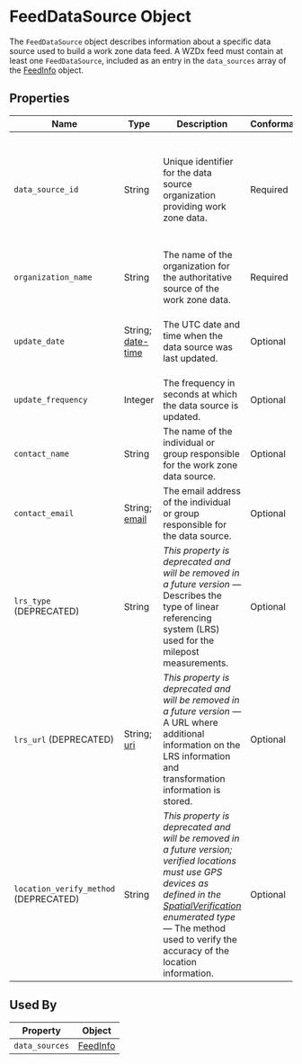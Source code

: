 # FeedDataSource Object
The `FeedDataSource` object describes information about a specific data source used to build a work zone data feed. A WZDx feed must contain at least one `FeedDataSource`, included as an entry in the `data_sources` array of the [FeedInfo](/spec-content/objects/FeedInfo.md) object.

## Properties
Name | Type | Description | Conformance | Notes
--- | --- | --- | --- | ---
`data_source_id` | String | Unique identifier for the data source organization providing work zone data. | Required | Linked to a road event by the `data_source_id` property on the road event's [core details](/spec-content/objects/RoadEventCoreDetails.md) or a field device by the `data_source_id` property on the device's [core details](/spec-content/objects/FieldDeviceCoreDetails.md). <br />Please see [Business Rule](/Creating_a_WZDx_Feed.md#business-rules) #4.
`organization_name` | String | The name of the organization for the authoritative source of the work zone data. | Required | Example: County DOT
`update_date` | String; [date-time](https://tools.ietf.org/html/draft-handrews-json-schema-validation-01#section-7.3.1) | The UTC date and time when the data source was last updated. | Optional | All date-time formats shall follow [RFC 3339 Section 5.6](https://tools.ietf.org/html/rfc3339#section-5.6). Example: `2016-11-03T19:37:00Z`<br />Please see [Business Rule](/Creating_a_WZDx_Feed.md#business-rules) #5.
`update_frequency` | Integer | The frequency in seconds at which the data source is updated. | Optional |
`contact_name` | String | The name of the individual or group responsible for the work zone data source. | Optional | Example: `Jo Help`
`contact_email` | String; [email](https://tools.ietf.org/html/draft-handrews-json-schema-validation-01#section-7.3.2) | The email address of the individual or group responsible for the data source. | Optional |
`lrs_type` (DEPRECATED) | String | *This property is deprecated and will be removed in a future version* — Describes the type of linear referencing system (LRS) used for the milepost measurements. | Optional | Example: `Use of milemarkers posted by the roadways. These are registered to a dynamic segmentation of statewide LRS basemap.`
`lrs_url` (DEPRECATED) | String; [uri](https://tools.ietf.org/html/draft-handrews-json-schema-validation-01#section-7.3.5) | *This property is deprecated and will be removed in a future version* — A URL where additional information on the LRS information and transformation information is stored. | Optional | Example `https://aaa.bbb.com/lrs`
`location_verify_method` (DEPRECATED) | String | *This property is deprecated and will be removed in a future version; verified locations must use GPS devices as defined in the [SpatialVerification](/spec-content/enumerated-types/SpatialVerification.md) enumerated type* — The method used to verify the accuracy of the location information. | Optional | Example: `Survey accurate GPS equipment accurate to 0.1 cm`

## Used By
Property | Object
--- | --- 
`data_sources` | [FeedInfo](/spec-content/objects/FeedInfo.md)
